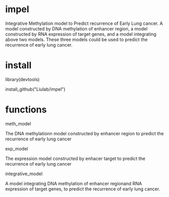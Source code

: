 # impel
Integrative Methylation model to Predict recurrence of Early Lung cancer. A model constructed by DNA methylation of enhancer region, a model constructed by RNA expression of target genes, and a model integrating above two models. These three models could be used to predict the recurrence of early lung cancer.

# install
library(devtools)

install_github("Liulab/impel")

# functions
meth_model 

The DNA methylationn model constructed by enhancer region to predict the recurrence of early lung cancer


exp_model

The expression model constructed by enhacer target to predict the recurrence of early lung cancer


integrative_model

A model integrating  DNA methylation of enhancer regionand RNA expression of target genes, to predict the recurrence of early lung cancer.
